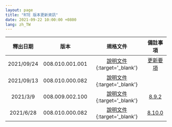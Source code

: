 ```yaml
---
layout: page
title: "RTE 版本更新資訊"
date: 2021-09-22 10:00:00 +0800
lang: zh_TW
---
```



|釋出日期|版本|規格文件|備註事項|
|:-:|:-:|:-:|:-:|
|2021/09/24|008.010.001.001|[說明文件](https://pages.ruru.tw/#/8.10.1/UPDATE/ITEM_5/RTE/README){:target='_blank'}|[更新要項](/INSTALLS/RTE/UPDATE/8.10.1.html)|
|2021/09/13|008.010.000.082|[說明文件](https://pages.ruru.tw/#/8.10.0/UPDATE/ITEM_25/RTE/README){:target='_blank'}||
|2021/3/9|008.009.002.100|[說明文件](/library/8.9.2/index.html){:target='_blank'}|[8.9.2](/INSTALLS/RTE/UPDATE/8.9.2.html)|
|2021/6/28|008.010.000.082|[說明文件](/doc/8.10.0/zh-Hant/index.html){:target='_blank'}|[8.10.0](/INSTALLS/RTE/UPDATE/8.10.0.html)|
